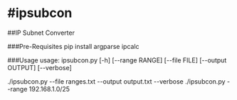#ipsubcon
========

##IP Subnet Converter

###Pre-Requisites
pip install argparse ipcalc

###Usage
usage: ipsubcon.py [-h] [--range RANGE] [--file FILE] [--output OUTPUT]
                   [--verbose]

./ipsubcon.py --file ranges.txt --output output.txt --verbose
./ipsubcon.py --range 192.168.1.0/25
